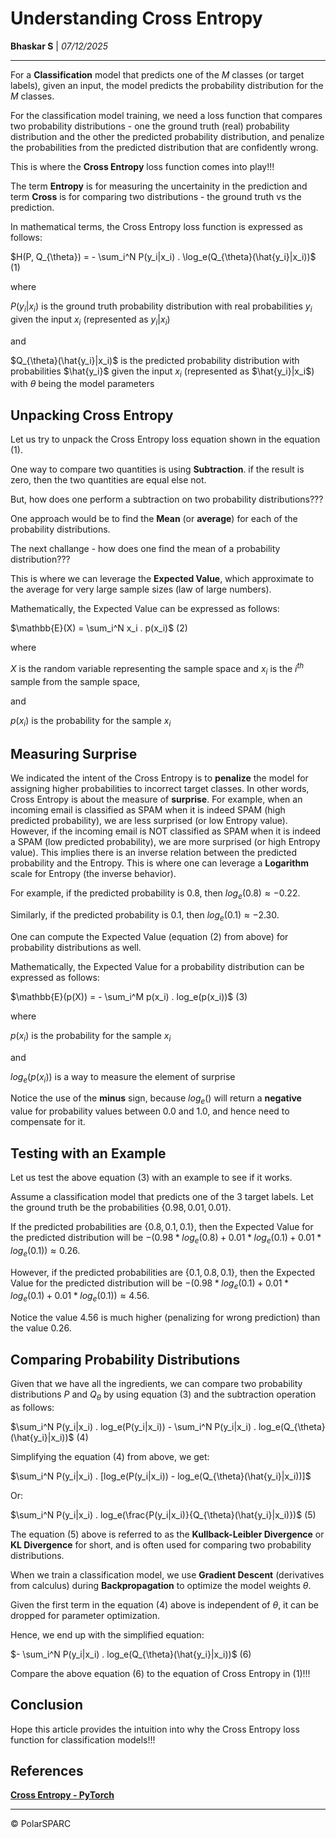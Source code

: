 # Understanding Cross Entropy

**Bhaskar S** | *07/12/2025*

---

For a **Classification** model that predicts one of the $M$ classes (or target labels), given an input, the model predicts the probability distribution for the $M$ classes.

For the classification model training, we need a loss function that compares two probability distributions - one the ground truth (real) probability distribution and the other the predicted probability distribution, and penalize the probabilities from the predicted distribution that are confidently wrong.

This is where the **Cross Entropy** loss function comes into play!!!

The term **Entropy** is for measuring the uncertainity in the prediction and term **Cross** is for comparing two distributions - the ground truth vs the prediction.

In mathematical terms, the Cross Entropy loss function is expressed as follows:

$H(P, Q_{\theta}) = - \sum_i^N P(y_i|x_i) . \log_e(Q_{\theta}(\hat{y_i}|x_i))$ $(1)$

where

$P(y_i|x_i)$ is the ground truth probability distribution with real probabilities $y_i$ given the input $x_i$ (represented as $y_i|x_i$)

and

$Q_{\theta}(\hat{y_i}|x_i)$ is the predicted probability distribution with probabilities $\hat{y_i}$ given the input $x_i$ (represented as $\hat{y_i}|x_i$) with $\theta$ being the model parameters

## Unpacking Cross Entropy

Let us try to unpack the Cross Entropy loss equation shown in the equation $(1)$.

One way to compare two quantities is using **Subtraction**. if the result is zero, then the two quantities are equal else not.

But, how does one perform a subtraction on two probability distributions???

One approach would be to find the **Mean** (or **average**) for each of the probability distributions.

The next challange - how does one find the mean of a probability distribution???

This is where we can leverage the **Expected Value**, which approximate to the average for very large sample sizes (law of large numbers).

Mathematically, the Expected Value can be expressed as follows:

$\mathbb{E}(X) = \sum_i^N x_i . p(x_i)$ $(2)$

where

$X$ is the random variable representing the sample space and $x_i$ is the $i^{th}$ sample from the sample space,

and

$p(x_i)$ is the probability for the sample $x_i$

## Measuring Surprise

We indicated the intent of the Cross Entropy is to **penalize** the model for assigning higher probabilities to incorrect target classes. In other words, Cross Entropy is about the measure of **surprise**. For example, when an incoming email is classified as SPAM when it is indeed SPAM (high predicted probability), we are less surprised (or low Entropy value). However, if the incoming email is NOT classified as SPAM when it is indeed a SPAM (low predicted probability), we are more surprised (or high Entropy value). This implies there is an inverse relation between the predicted probability and the Entropy. This is where one can leverage a **Logarithm** scale for Entropy (the inverse behavior).

For example, if the predicted probability is $0.8$, then $log_e(0.8) \approx -0.22$.

Similarly, if the predicted probability is $0.1$, then $log_e(0.1) \approx -2.30$.

One can compute the Expected Value (equation $(2)$ from above) for probability distributions as well.

Mathematically, the Expected Value for a probability distribution can be expressed as follows:

$\mathbb{E}(p(X)) = - \sum_i^M p(x_i) . log_e(p(x_i))$ $(3)$

where

$p(x_i)$ is the probability for the sample $x_i$

and

$log_e(p(x_i))$ is a way to measure the element of surprise

Notice the use of the **minus** sign, because $log_e()$ will return a **negative** value for probability values between $0.0$ and $1.0$, and hence need to compensate for it.

## Testing with an Example

Let us test the above equation $(3)$ with an example to see if it works.

Assume a classification model that predicts one of the $3$ target labels. Let the ground truth be the probabilities $\{0.98, 0.01, 0.01\}$.

If the predicted probabilities are $\{0.8, 0.1, 0.1\}$, then the Expected Value for the predicted distribution will be $-(0.98 * log_e(0.8) + 0.01 * log_e(0.1) + 0.01 * log_e(0.1)) \approx 0.26$.

However, if the predicted probabilities are $\{0.1, 0.8, 0.1\}$, then the Expected Value for the predicted distribution will be $-(0.98 * log_e(0.1) + 0.01 * log_e(0.1) + 0.01 * log_e(0.1)) \approx 4.56$.

Notice the value $4.56$ is much higher (penalizing for wrong prediction) than the value $0.26$.

## Comparing Probability Distributions

Given that we have all the ingredients, we can compare two probability distributions $P$ and $Q_{\theta}$ by using equation $(3)$ and the subtraction operation as follows:

$\sum_i^N P(y_i|x_i) . log_e(P(y_i|x_i)) - \sum_i^N P(y_i|x_i) . log_e(Q_{\theta}(\hat{y_i}|x_i))$ $(4)$

Simplifying the equation $(4)$ from above, we get:

$\sum_i^N P(y_i|x_i) . [log_e(P(y_i|x_i)) - log_e(Q_{\theta}(\hat{y_i}|x_i))]$

Or:

$\sum_i^N P(y_i|x_i) . log_e(\frac{P(y_i|x_i)}{Q_{\theta}(\hat{y_i}|x_i)})$ $(5)$

The equation $(5)$ above is referred to as the **Kullback-Leibler Divergence** or **KL Divergence** for short, and is often used for comparing two probability distributions.

When we train a classification model, we use **Gradient Descent** (derivatives from calculus) during **Backpropagation** to optimize the model weights $\theta$.

Given the first term in the equation $(4)$ above is independent of $\theta$, it can be dropped for parameter optimization.

Hence, we end up with the simplified equation:

$- \sum_i^N P(y_i|x_i) . log_e(Q_{\theta}(\hat{y_i}|x_i))$ $(6)$

Compare the above equation $(6)$ to the equation of Cross Entropy in $(1)$!!!

## Conclusion

Hope this article provides the intuition into why the Cross Entropy loss function for classification models!!!

## References

[**Cross Entropy - PyTorch**](https://docs.pytorch.org/docs/stable/generated/torch.nn.CrossEntropyLoss.html)

---

© PolarSPARC
